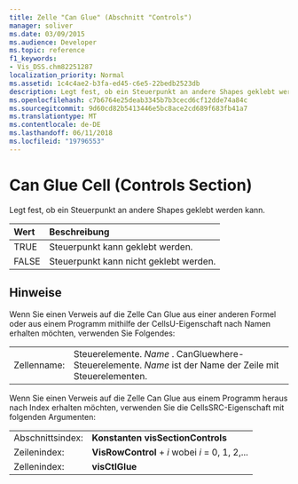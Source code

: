 ```yaml
---
title: Zelle "Can Glue" (Abschnitt "Controls")
manager: soliver
ms.date: 03/09/2015
ms.audience: Developer
ms.topic: reference
f1_keywords:
- Vis_DSS.chm82251287
localization_priority: Normal
ms.assetid: 1c4c4ae2-b3fa-ed45-c6e5-22bedb2523db
description: Legt fest, ob ein Steuerpunkt an andere Shapes geklebt werden kann.
ms.openlocfilehash: c7b6764e25deab3345b7b3cecd6cf12dde74a84c
ms.sourcegitcommit: 9d60cd82b5413446e5bc8ace2cd689f683fb41a7
ms.translationtype: MT
ms.contentlocale: de-DE
ms.lasthandoff: 06/11/2018
ms.locfileid: "19796553"
---
```

# <a name="can-glue-cell-controls-section"></a>Can Glue Cell (Controls Section)

Legt fest, ob ein Steuerpunkt an andere Shapes geklebt werden kann.
  
|**Wert**|**Beschreibung**|
|:-----|:-----|
| TRUE  <br/> | Steuerpunkt kann geklebt werden.  <br/> |
| FALSE  <br/> | Steuerpunkt kann nicht geklebt werden.  <br/> |
   
## <a name="remarks"></a>Hinweise

Wenn Sie einen Verweis auf die Zelle Can Glue aus einer anderen Formel oder aus einem Programm mithilfe der CellsU-Eigenschaft nach Namen erhalten möchten, verwenden Sie Folgendes: 
  
|||
|:-----|:-----|
| Zellenname:  <br/> | Steuerelemente.  *Name* . CanGluewhere-Steuerelemente.  *Name* ist der Name der Zeile mit Steuerelementen.  <br/> |
   
Wenn Sie einen Verweis auf die Zelle Can Glue aus einem Programm heraus nach Index erhalten möchten, verwenden Sie die CellsSRC-Eigenschaft mit folgenden Argumenten: 
  
|||
|:-----|:-----|
| Abschnittsindex:  <br/> |**Konstanten visSectionControls** <br/> |
| Zeilenindex:  <br/> |**VisRowControl** +  *i* wobei *i* = 0, 1, 2,...  <br/> |
| Zellenindex:  <br/> |**visCtlGlue** <br/> |
   

